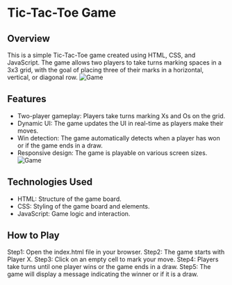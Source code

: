 # Tic-Tac-Toe Game
## Overview
This is a simple Tic-Tac-Toe game created using HTML, CSS, and JavaScript. The game allows two players to take turns marking spaces in a 3x3 grid, with the goal of placing three of their marks in a horizontal, vertical, or diagonal row.
![Game](https://github.com/user-attachments/assets/43b080bf-2a3f-4647-bd57-2c29ab22422c)

## Features
* Two-player gameplay: Players take turns marking Xs and Os on the grid.
* Dynamic UI: The game updates the UI in real-time as players make their moves.
* Win detection: The game automatically detects when a player has won or if the game ends in a draw.
* Responsive design: The game is playable on various screen sizes.
  ![Game](https://github.com/user-attachments/assets/6acf8077-12df-4f3f-9bcf-33ab3a2c03c8)


## Technologies Used
* HTML: Structure of the game board.
* CSS: Styling of the game board and elements.
* JavaScript: Game logic and interaction.
  
## How to Play
Step1: Open the index.html file in your browser.
Step2: The game starts with Player X.
Step3: Click on an empty cell to mark your move.
Step4: Players take turns until one player wins or the game ends in a draw.
Step5: The game will display a message indicating the winner or if it is a draw.
